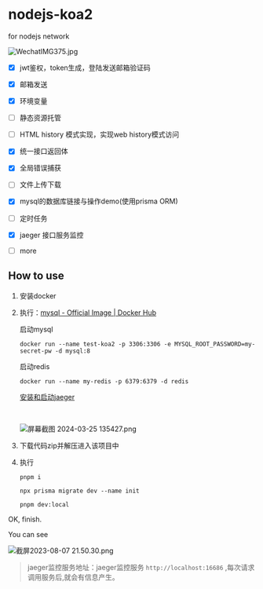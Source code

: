 # nodejs-koa2

for nodejs network

![WechatIMG375.jpg](https://s2.loli.net/2023/08/11/FOsENU6rkWljHGV.jpg)

- [x] jwt鉴权，token生成，登陆发送邮箱验证码

- [x] 邮箱发送

- [x] 环境变量

- [ ] 静态资源托管

- [ ] HTML history 模式实现，实现web history模式访问

- [x] 统一接口返回体

- [x] 全局错误捕获

- [ ] 文件上传下载

- [x] mysql的数据库链接与操作demo(使用prisma ORM)

- [ ] 定时任务

- [x] jaeger 接口服务监控

- [ ] more

  

## How to use

1. 安装docker

2. 执行：[mysql - Official Image | Docker Hub](https://hub.docker.com/_/mysql)

   启动mysql

   ```
   docker run --name test-koa2 -p 3306:3306 -e MYSQL_ROOT_PASSWORD=my-secret-pw -d mysql:8
   ```

   启动redis

   ```
   docker run --name my-redis -p 6379:6379 -d redis
   ```

   [安装和启动jaeger](https://hub.docker.com/r/jaegertracing/all-in-one)
   
   <br/>

   ![屏幕截图 2024-03-25 135427.png](https://s2.loli.net/2024/03/25/aSOXryiFG2cEQTK.png)

3. 下载代码zip并解压进入该项目中

4. 执行

   ```
   pnpm i
   ```

   ```
   npx prisma migrate dev --name init
   ```

   ```
   pnpm dev:local
   ```



OK, finish.

You can see

![截屏2023-08-07 21.50.30.png](https://s2.loli.net/2023/08/07/JAkvecsMoSjN97X.png)

> jaeger监控服务地址：jaeger监控服务 `http://localhost:16686` ,每次请求调用服务后,就会有信息产生。
